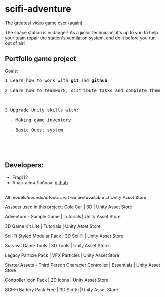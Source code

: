 # scifi-adventure
<a href ="https://frag112.itch.io/scifi-adventure">The greatest video game ever (again)</a><br>
<p>The space station is in danger! As a junior technician, it's up to you to help your team repair the station's ventilation system, and do it before you run out of air!</p>

<h2>Portfolio game project</h2>
Goals:
<pre>
1 Learn how to work with <b>git</b> and <b>github</b><br>
2 Learn how to teamwork, distribute tasks and complete them before deadlines<br>
<br>
3 Upgrade Unity skills with:<br>
  - Making game inventory<br>
  - Basic Quest system<br>
  </pre>
  <br>
  <h2>Developers:</h2>
  <ul>
<li>Frag112</li>
<li>Анастасия Лобова: <a href="https://github.com/lobovwva">github</a></li>
</ul>
<br>
All models/sounds/effects are free and available at Unity Asset Store.

Asssets used in this project:
Cola Can | 3D | Unity Asset Store

Adventure - Sample Game | Tutorials | Unity Asset Store

3D Game Kit Lite | Tutorials | Unity Asset Store

Sci-Fi Styled Modular Pack | 3D Sci-Fi | Unity Asset Store

Survival Game Tools | 3D Tools | Unity Asset Store

Legacy Particle Pack | VFX Particles | Unity Asset Store

Starter Assets - Third Person Character Controller | Essentials | Unity Asset Store

Controller Icon Pack | 2D Icons | Unity Asset Store

SCI-Fi Battery Pack Free | 3D Sci-Fi | Unity Asset Store
